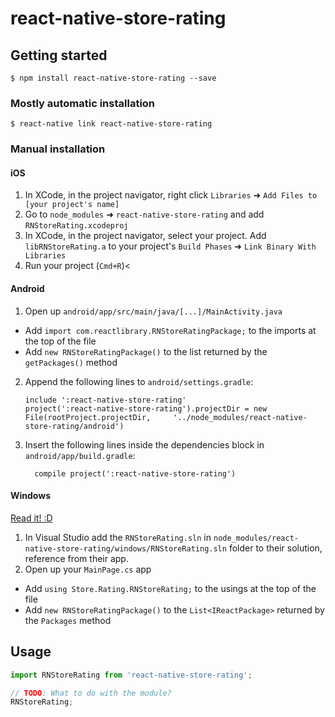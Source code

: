 
# react-native-store-rating

## Getting started

`$ npm install react-native-store-rating --save`

### Mostly automatic installation

`$ react-native link react-native-store-rating`

### Manual installation


#### iOS

1. In XCode, in the project navigator, right click `Libraries` ➜ `Add Files to [your project's name]`
2. Go to `node_modules` ➜ `react-native-store-rating` and add `RNStoreRating.xcodeproj`
3. In XCode, in the project navigator, select your project. Add `libRNStoreRating.a` to your project's `Build Phases` ➜ `Link Binary With Libraries`
4. Run your project (`Cmd+R`)<

#### Android

1. Open up `android/app/src/main/java/[...]/MainActivity.java`
  - Add `import com.reactlibrary.RNStoreRatingPackage;` to the imports at the top of the file
  - Add `new RNStoreRatingPackage()` to the list returned by the `getPackages()` method
2. Append the following lines to `android/settings.gradle`:
  	```
  	include ':react-native-store-rating'
  	project(':react-native-store-rating').projectDir = new File(rootProject.projectDir, 	'../node_modules/react-native-store-rating/android')
  	```
3. Insert the following lines inside the dependencies block in `android/app/build.gradle`:
  	```
      compile project(':react-native-store-rating')
  	```

#### Windows
[Read it! :D](https://github.com/ReactWindows/react-native)

1. In Visual Studio add the `RNStoreRating.sln` in `node_modules/react-native-store-rating/windows/RNStoreRating.sln` folder to their solution, reference from their app.
2. Open up your `MainPage.cs` app
  - Add `using Store.Rating.RNStoreRating;` to the usings at the top of the file
  - Add `new RNStoreRatingPackage()` to the `List<IReactPackage>` returned by the `Packages` method


## Usage
```javascript
import RNStoreRating from 'react-native-store-rating';

// TODO: What to do with the module?
RNStoreRating;
```
  